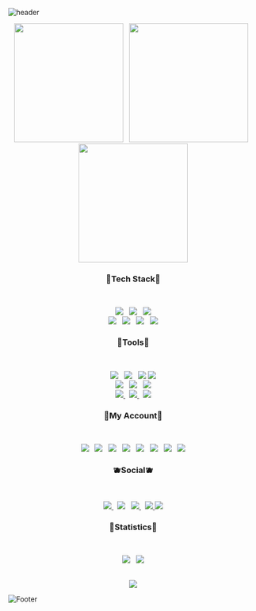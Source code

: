 <!-- 🐶HEADER🐶 --> 
![header](https://capsule-render.vercel.app/api?type=waving&color=gradient&height=250&section=header&text=Star%20Butterfly&fontSize=90&fontColor=fff)




<!-- 🐱IMG🐱 --> 
<p align="center"><img src="https://user-images.githubusercontent.com/58620940/167447370-b12b8409-7e7b-459f-9f6c-190169267a2a.gif" width="220" height="240"> &nbsp 
<img src="https://user-images.githubusercontent.com/58620940/167445407-49184a4f-a810-4016-bbb8-e052b0afc734.gif" width="240"height="240"> &nbsp 
<img src="https://user-images.githubusercontent.com/58620940/167446472-15cb2a07-3cc9-49c3-86e8-cc27a0892bec.gif" width="220"height="240">
</p>




<!-- 🐭TEAC STACT🐭 --> 
<h3 align="center"><b> 🍑Tech Stack🍑 </b></h3></br>
<p align="center">
<a href="https://developer.mozilla.org/ko/docs/Web/HTML">
<img src="https://img.shields.io/badge/HTML-E34F26?style=flat-badge&logo=HTML5&logoColor=white"/></a> &nbsp
<a href="https://developer.mozilla.org/ko/docs/Web/CSS/Reference">	
<img src="https://img.shields.io/badge/CSS-1572B6?style=flat-badge&logo=CSS3&logoColor=white"/></a> &nbsp
<a href="https://developer.mozilla.org/ko/docs/Web/JavaScript">	
<img src="https://img.shields.io/badge/JavaScript-F7DF1E?style=flat-badge&logo=JavaScript&logoColor=white"/></a></br>
<a href="https://git-scm.com/"> 
<img src="https://img.shields.io/badge/Git-F05032?style=flat-badge&logo=git&logoColor=white"/></a> &nbsp
<a href="https://www.python.org/"> 
<img src="https://img.shields.io/badge/Python-3776AB?style=flat-badge&logo=python&logoColor=white"/></a> &nbsp 
<a href="https://www.adobe.com/kr/products/photoshop.html"> 
<img src="https://img.shields.io/badge/Photoshop-31A8FF?style=flat-badge&logo=adobephotoshop&logoColor=white"/></a> &nbsp 
<a href="https://www.adobe.com/kr/products/xd.html"> 
<img src="https://img.shields.io/badge/Adobexd-FF61F6?style=flat-badge&logo=Adobexd&logoColor=white"/></a>
	

 
 
<!-- 🐹TOOLS🐹 -->  
<h3 align="center"><b> 🍏Tools🍏 </b></h3></br>
<p align="center">	
<a href="https://visualstudio.microsoft.com/ko/"> <img src="https://img.shields.io/badge/VisualStudio-5C2D91?style=flat-badge&logo=visualstudio&logoColor=white"/></a> &nbsp 
<a href="https://code.visualstudio.com/"> <img src="https://img.shields.io/badge/VisualStudioCode-007ACC?style=flat-badge&logo=visualstudiocode&logoColor=white"/></a> &nbsp 
<a href="https://www.mysql.com/"> <img src="https://img.shields.io/badge/MySQL-4479A1?style=flat-badge&logo=MySQL&logoColor=white"/></a> 
<a href="https://www.mongodb.com/ko-kr"> <img src="https://img.shields.io/badge/MongoDB-47A248?style=flat-badge&logo=MongoDB&logoColor=white"/></a> <br>
<a href="https://nodejs.org/en/about/resources/"> <img src="https://img.shields.io/badge/Node.js-339933?style=flat-badge&logo=Node.js&logoColor=white"/></a> &nbsp 
<a href="https://www.mysql.com/"> <img src="https://img.shields.io/badge/Express-000000?style=flat-badge&logo=Express&logoColor=white"/></a> &nbsp 
<a href="https://www.mysql.com/"> <img src="https://img.shields.io/badge/Expo-000020?style=flat-badge&logo=Expo&logoColor=white"/>
</a> <br>
<a href="https://reactjs.org/"> <img src="https://img.shields.io/badge/React-61DAFB?style=flat-badge&logo=React&logoColor=white"/>
</a> &nbsp
<a href="https://reactjs.org/"> <img src="https://img.shields.io/badge/Next-000000?style=flat-badge&logo=Next&logoColor=white"/>
</a> &nbsp 
<a href="https://reactjs.org/"> <img src="https://img.shields.io/badge/Postman-FF6C37?style=flat-badge&logo=Postman&logoColor=white"/>
</a>	





<!-- 🐰MY ACCOUNT🐰 --> 	
<h3 align="center"><b> 🍓My Account🍓 </b></h3>
</br>
<p align="center">	
<a href="https://www.youtube.com/"> <img src="https://img.shields.io/badge/Youtube-ff0000?style=flat-badge&logo=youtube&link=https://www.youtube.com/c/kyleschool"/></a> &nbsp
<img src="https://img.shields.io/badge/Gmail-EA4335?style=flat-badge&logo=gmail&logoColor=white"/></a> &nbsp 
<a href="https://www.naver.com/"> <img src="https://img.shields.io/badge/Naver-03C75A?style=flat-badge&logo=naver&logoColor=white"/></a> &nbsp 
<a href="https://velog.io/@jinyiji"><img src="https://camo.githubusercontent.com/fe4c5886726a4a11c7a8380bddb273de7449d521ad1f958876c982cf0c380b46/68747470733a2f2f696d672e736869656c64732e696f2f62616467652f56656c6f672d3230633939373f7374796c653d666f722d7468652d737175617265266c6f676f3d56696d656f266c6f676f436f6c6f723d7768697465"/></a> &nbsp
<a href="https://brand.linkedin.com/policies"> <img src="https://img.shields.io/badge/LinkedIn-0A66C2?style=flat-badge&logo=LinkedIn&logoColor=white"/></a> &nbsp
<a href="https://www.notion.so/"> <img src="https://img.shields.io/badge/Notion-333333?style=flat-badge&logo=notion&logoColor=white"/></a> &nbsp
<a href="https://github.com/jungkeunmo"> <img src="https://img.shields.io/badge/github-181717?style==flat-badge&logo=github&logoColor=white"/></a> &nbsp
<a href="https://github.com/jungkeunmo"> <img src="https://img.shields.io/badge/pinterest-BD081C?style==flat-badge&logo=pinterest&logoColor=white"/></a>
	

				

<!-- 🦊SOCIAL🦊 --> 
<h3 align="center"><b> 🫐Social🫐 </b></h3></br>
<p align="center">	
<a href="https://www.facebook.com/profile.php?id=100066889059859"> <img src="https://img.shields.io/badge/Facebook-1877F2?style=flat-badge&logo=facebook&logoColor=white"/>
</a> &nbsp 
<a href="https://www.instagram.com/geunmo07/"> <img src="https://img.shields.io/badge/Instagram-E4405F?style=flat-badge&logo=instagram&logoColor=white"/></a> &nbsp 
<a href="https://twitter.com/llllll20784399"> <img src="https://img.shields.io/badge/Twitter-1DA1F2?style=flat-badge&logo=Twitter&logoColor=white"/> 
</a> &nbsp 
<a href="https://support.discord.com/hc/ko"> <img src="https://img.shields.io/badge/Discord-5865F2?style=flat-badge&logo=Discord&logoColor=white"/> 
</a>
<a href="https://www.tiktok.com/@abc59684495"> <img src="https://img.shields.io/badge/TikTok-000000?style=flat-badge&logo=TikTok&logoColor=white"/> 
</a>	
<br>


	
	
<!-- 🐻STATISTICS🐻 --> 
<h3 align="center"><b> 🍊Statistics🍊 </b></h3></br>
<p align="center">
<a href="https://github.com/jungkeunmo/github-readme-stats"><img src="https://github-readme-stats.vercel.app/api?username=jungkeunmo&theme=omni&show_icons=true"/></a> &nbsp 
<img src="https://github-readme-stats.vercel.app/api/top-langs/?username=jungkeunmo&theme=omni&layout=compact"/>

  
  

<!-- 🐼HIT🐼 --> 	
<p align="center"> <br>
<img src="https://hits.seeyoufarm.com/api/count/incr/badge.svg?url=https%3A%2F%2Fgithub.com%2Fjungkeunmo&count_bg=%23C8DEB8&title_bg=%23555555&icon=&icon_color=%23FFFFFF&title=hits"/>
	

	
	
<!-- 🐻‍❄️FOOTER🐻‍❄️ --> 	
![Footer](https://capsule-render.vercel.app/api?type=waving&color=gradient&height=230&section=footer)	
